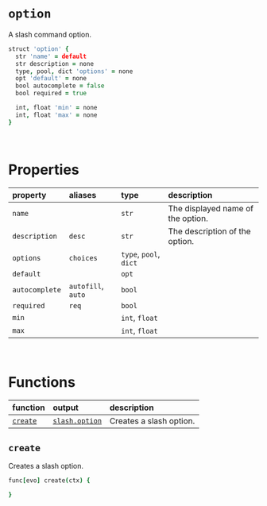 # `option`

A slash command option.

```coffee
struct 'option' {
  str 'name' = default
  str description = none
  type, pool, dict 'options' = none
  opt 'default' = none
  bool autocomplete = false
  bool required = true

  int, float 'min' = none
  int, float 'max' = none
}
```

<br>

# Properties

| property | aliases | type | description |
| :------- | :------ | :--- | :---------- |
| `name` | | `str` | The displayed name of the option. |
| `description` | `desc` | `str` | The description of the option. |
| `options` | `choices` | `type`, `pool`, `dict` |  |
| `default` | | `opt` |  |
| `autocomplete` | `autofill`, `auto` | `bool` |  |
| `required` | `req` | `bool` |  |
| `min` | | `int`, `float` |  |
| `max` | | `int`, `float` |  |

<br>

# Functions

| function | output | description |
| :------- | :----- | :---------- |
| [`create`](create) | [`slash.option`](#option) | Creates a slash option. |


## `create`
Creates a slash option.

```coffee
func[evo] create(ctx) {

}
```